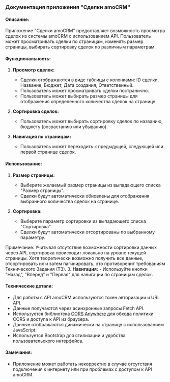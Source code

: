### Документация приложения "Сделки amoCRM"

#### Описание:
Приложение "Сделки amoCRM" предоставляет возможность просмотра сделок из системы amoCRM с использованием API. Пользователь может просматривать сделки по страницам, изменять размер страницы, выбирать сортировку сделок по различным параметрам.

#### Функциональность:
1. **Просмотр сделок:**
    - Сделки отображаются в виде таблицы с колонками: ID сделки, Название, Бюджет, Дата создания, Ответственный.
    - Пользователь может просматривать сделки постранично.
    - Пользователь может выбирать размер страницы для отображения определенного количества сделок на странице.

2. **Сортировка сделок:**
    - Пользователь может выбирать сортировку сделок по названию, бюджету (возрастанию или убыванию).

3. **Навигация по страницам:**
    - Пользователь может переходить к предыдущей, следующей или первой странице сделок.

#### Использование:
1. **Размер страницы:**
    - Выберите желаемый размер страницы из выпадающего списка "Размер страницы".
    - Сделки будут автоматически обновлены для отображения выбранного количества сделок на странице.

2. **Сортировка:**
    - Выберите параметр сортировки из выпадающего списка "Сортировка".
    - Сделки будут автоматически отсортированы по выбранному параметру.
   
   
Примечание: Учитывая отсутствие возможности сортировки данных через API, сортировка происходит локально на уровне текущей страницы. Хотя теоретически возможно получить все данные, отсортировать их и затем пагинировать, это противоречит требованиям Технического Задания (ТЗ).
3. **Навигация:**
    - Используйте кнопки "Назад", "Вперед" и "Первая" для навигации по страницам сделок.

#### Технические детали:
- Для работы с API amoCRM используются токен авторизации и URL API.
- Данные получаются через асинхронные запросы Fetch API.
- Используется библиотека [CORS Anywhere](https://github.com/Rob--W/cors-anywhere) для обхода политики CORS и доступа к API из браузера.
- Данные отображаются динамически на странице с использованием JavaScript.
- Используется Bootstrap для стилизации и удобства пользовательского интерфейса.


#### Замечания:
- Приложение может работать некорректно в случае отсутствия подключения к интернету или при проблемах с доступом к API amoCRM.